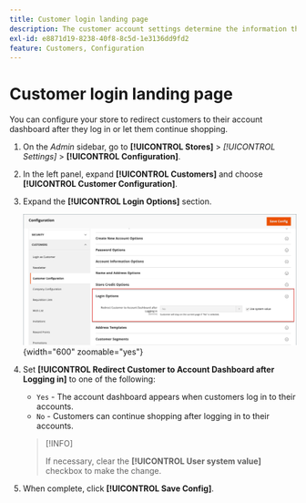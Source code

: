 ```yaml
---
title: Customer login landing page
description: The customer account settings determine the information that is collected during customer registration, and the experience that customers have during the process.
exl-id: e8871d19-8238-40f8-8c5d-1e3136dd9fd2
feature: Customers, Configuration
---
```

# Customer login landing page

You can configure your store to redirect customers to their account dashboard after they log in or let them continue shopping.

1. On the _Admin_ sidebar, go to **[!UICONTROL Stores]** > _[!UICONTROL Settings]_ > **[!UICONTROL Configuration]**.

1. In the left panel, expand **[!UICONTROL Customers]** and choose **[!UICONTROL Customer Configuration]**.

1. Expand the **[!UICONTROL Login Options]** section.

   ![Login Options](assets/customer-configuration-login-options.png){width="600" zoomable="yes"}

1. Set **[!UICONTROL Redirect Customer to Account Dashboard after Logging in]** to one of the following:

   - `Yes` - The account dashboard appears when customers log in to their accounts.
   - `No` - Customers can continue shopping after logging in to their accounts.

   >[!INFO]
   >
   >If necessary, clear the **[!UICONTROL User system value]** checkbox to make the change.

1. When complete, click **[!UICONTROL Save Config]**.
